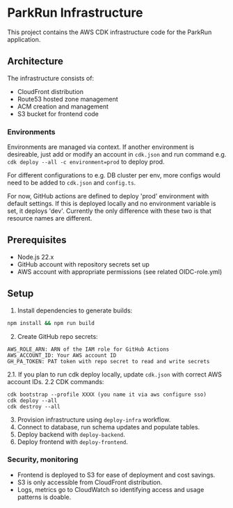 # ParkRun Infrastructure

This project contains the AWS CDK infrastructure code for the ParkRun application.

## Architecture

The infrastructure consists of:
- CloudFront distribution
- Route53 hosted zone management
- ACM creation and management
- S3 bucket for frontend code


### Environments
Environments are managed via context. If another environment is desireable, just add or modify an account in `cdk.json` and run command e.g. `cdk deploy --all -c environment=prod` to deploy prod.

For different configurations to e.g. DB cluster per env, more configs would need to be added to `cdk.json` and `config.ts`.

For now, GitHub actions are defined to deploy 'prod' environment with default settings. If this is deployed locally and no environment variable is set, it deploys 'dev'. Currently the only difference with these two is that resource names are different.


## Prerequisites

- Node.js 22.x
- GitHub account with repository secrets set up
- AWS account with appropriate permissions (see related OIDC-role.yml)

## Setup

1. Install dependencies to generate builds:
```bash
npm install && npm run build
```
2. Create GitHub repo secrets:
```
AWS_ROLE_ARN: ARN of the IAM role for GitHub Actions
AWS_ACCOUNT_ID: Your AWS account ID
GH_PA_TOKEN: PAT token with repo secret to read and write secrets
```
2.1. If you plan to run cdk deploy locally, update `cdk.json` with correct AWS account IDs.
2.2 CDK commands:
```
cdk bootstrap --profile XXXX (you name it via aws configure sso)
cdk deploy --all
cdk destroy --all
```
3. Provision infrastructure using `deploy-infra` workflow.
4. Connect to database, run schema updates and populate tables.
5. Deploy backend with `deploy-backend`.
6. Deploy frontend with `deploy-frontend`.

### Security, monitoring
- Frontend is deployed to S3 for ease of deployment and cost savings.
- S3 is only accessible from CloudFront distribution.
- Logs, metrics go to CloudWatch so identifying access and usage patterns is doable.